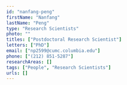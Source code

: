 ```yaml
---
id: "nanfang-peng"
firstName: "Nanfang"
lastName: "Peng"
type: "Research Scientists"
photo: ""
titles: ["Postdoctoral Research Scientist"]
letters: ["PhD"]
email: ["np2599@cumc.columbia.edu"]
phone: ["(212) 851-5287"]
researchAreas: []
tags: ["People", "Research Scientists"]
urls: []
---
```


